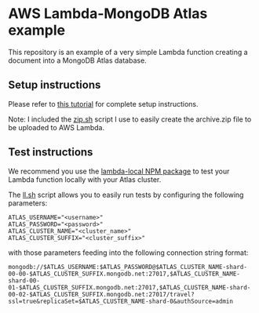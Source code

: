 # AWS Lambda-MongoDB Atlas example

This repository is an example of a very simple Lambda function creating a document into a MongoDB Atlas database.

## Setup instructions

Please refer to [this tutorial](https://www.mongodb.com/blog/post/serverless-development-with-nodejs-aws-lambda-mongodb-atlas) for complete setup instructions.

Note: I included the [zip.sh](https://github.com/raphaellondner-mongodb/lambda-atlas-create-doc/blob/master/zip.sh) script I use to easily create the archive.zip file to be uploaded to AWS Lambda.

## Test instructions

We recommend you use the [lambda-local NPM package](https://www.npmjs.com/package/lambda-local) to test your Lambda function locally with your Atlas cluster.

The [ll.sh](https://github.com/raphaellondner-mongodb/lambda-atlas-create-doc/blob/master/ll.sh) script allows you to easily run tests by configuring the following parameters:

```
ATLAS_USERNAME="<username>"
ATLAS_PASSWORD="<password>"
ATLAS_CLUSTER_NAME="<cluster_name>"
ATLAS_CLUSTER_SUFFIX="<cluster_suffix>"
```

with those parameters feeding into the following connection string format:

```
mongodb://$ATLAS_USERNAME:$ATLAS_PASSWORD@$ATLAS_CLUSTER_NAME-shard-00-00-$ATLAS_CLUSTER_SUFFIX.mongodb.net:27017,$ATLAS_CLUSTER_NAME-shard-00-01-$ATLAS_CLUSTER_SUFFIX.mongodb.net:27017,$ATLAS_CLUSTER_NAME-shard-00-02-$ATLAS_CLUSTER_SUFFIX.mongodb.net:27017/travel?ssl=true&replicaSet=$ATLAS_CLUSTER_NAME-shard-0&authSource=admin
```
